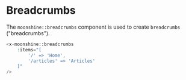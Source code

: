 # Breadcrumbs

The `moonshine::breadcrumbs` component is used to create `breadcrumbs` ("breadcrumbs").

```php
<x-moonshine::breadcrumbs
    :items="[
        '/' => 'Home',
        '/articles' => 'Articles'
    ]"
/>
```

